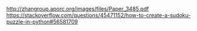 http://zhangroup.aporc.org/images/files/Paper_3485.pdf
https://stackoverflow.com/questions/45471152/how-to-create-a-sudoku-puzzle-in-python#56581709
